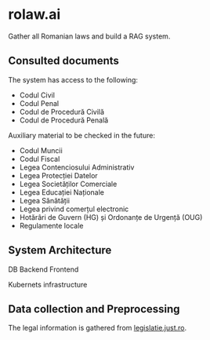 # rolaw.ai
Gather all Romanian laws and build a RAG system.

## Consulted documents
The system has access to the following:
- Codul Civil
- Codul Penal
- Codul de Procedură Civilă
- Codul de Procedură Penală

Auxiliary material to be checked in the future:
- Codul Muncii
- Codul Fiscal
- Legea Contenciosului Administrativ
- Legea Protecției Datelor
- Legea Societăților Comerciale
- Legea Educației Naționale
- Legea Sănătății
- Legea privind comerțul electronic
- Hotărâri de Guvern (HG) și Ordonanțe de Urgență (OUG)
- Regulamente locale

## System Architecture
DB
Backend
Frontend

Kubernets infrastructure

## Data collection and Preprocessing
The legal information is gathered from [legislatie.just.ro](https://legislatie.just.ro/).
